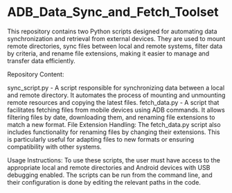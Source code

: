 # ADB_Data_Sync_and_Fetch_Toolset
This repository contains two Python scripts designed for automating data synchronization and retrieval from external devices. They are used to mount remote directories, sync files between local and remote systems, filter data by criteria, and rename file extensions, making it easier to manage and transfer data efficiently.

Repository Content:

sync_script.py - A script responsible for synchronizing data between a local and remote directory. It automates the process of mounting and unmounting remote resources and copying the latest files.
fetch_data.py - A script that facilitates fetching files from mobile devices using ADB commands. It allows filtering files by date, downloading them, and renaming file extensions to match a new format.
File Extension Handling: The fetch_data.py script also includes functionality for renaming files by changing their extensions. This is particularly useful for adapting files to new formats or ensuring compatibility with other systems.


Usage Instructions:
To use these scripts, the user must have access to the appropriate local and remote directories and Android devices with USB debugging enabled. The scripts can be run from the command line, and their configuration is done by editing the relevant paths in the code.

